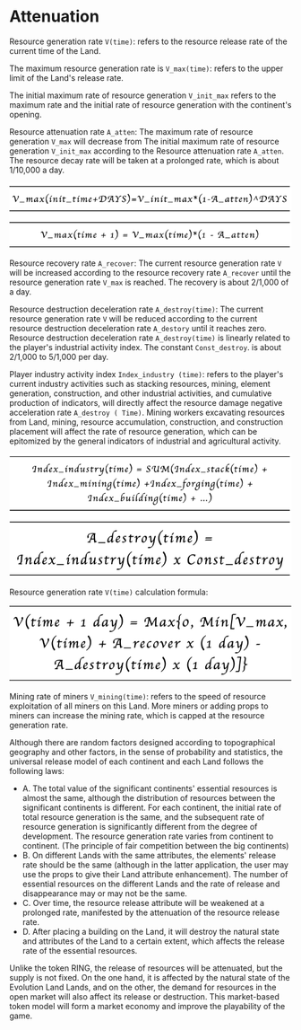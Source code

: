 # Attenuation

Resource generation rate `V(time)`: refers to the resource release rate of the current time of the Land.

The maximum resource generation rate is `V_max(time)`: refers to the upper limit of the Land's release rate.

The initial maximum rate of resource generation `V_init_max` refers to the maximum rate and the initial rate of resource generation with the continent's opening.

Resource attenuation rate `A_atten`: The maximum rate of resource generation `V_max` will decrease from The initial maximum rate of resource generation `V_init_max` according to the Resource attenuation rate `A_atten`. The resource decay rate will be taken at a prolonged rate, which is about 1/10,000 a day.

![](../../../.gitbook/assets/att1.png)

Resource recovery rate `A_recover`: The current resource generation rate `V` will be increased according to the resource recovery rate `A_recover` until the resource generation rate `V_max` is reached. The recovery is about 2/1,000 of a day.

Resource destruction deceleration rate `A_destroy(time)`: The current resource generation rate `V` will be reduced according to the current resource destruction deceleration rate `A_destory` until it reaches zero. Resource destruction deceleration rate `A_destroy(time)` is linearly related to the player's industrial activity index. The constant `Const_destroy`. is about 2/1,000 to 5/1,000 per day.

Player industry activity index `Index_industry (time)`: refers to the player's current industry activities such as stacking resources, mining, element generation, construction, and other industrial activities, and cumulative production of indicators, will directly affect the resource damage negative acceleration rate `A_destroy ( Time)`. Mining workers excavating resources from Land, mining, resource accumulation, construction, and construction placement will affect the rate of resource generation, which can be epitomized by the general indicators of industrial and agricultural activity.

![](../../../.gitbook/assets/att2.png)

Resource generation rate `V(time)` calculation formula:

![](../../../.gitbook/assets/att3.png)

Mining rate of miners `V_mining(time)`: refers to the speed of resource exploitation of all miners on this Land. More miners or adding props to miners can increase the mining rate, which is capped at the resource generation rate.

Although there are random factors designed according to topographical geography and other factors, in the sense of probability and statistics, the universal release model of each continent and each Land follows the following laws:

* A. The total value of the significant continents' essential resources is almost the same, although the distribution of resources between the significant continents is different. For each continent, the initial rate of total resource generation is the same, and the subsequent rate of resource generation is significantly different from the degree of development. The resource generation rate varies from continent to continent. \(The principle of fair competition between the big continents\) 
* B. On different Lands with the same attributes, the elements' release rate should be the same \(although in the latter application, the user may use the props to give their Land attribute enhancement\). The number of essential resources on the different Lands and the rate of release and disappearance may or may not be the same. 
* C. Over time, the resource release attribute will be weakened at a prolonged rate, manifested by the attenuation of the resource release rate. 
* D. After placing a building on the Land, it will destroy the natural state and attributes of the Land to a certain extent, which affects the release rate of the essential resources.

Unlike the token RING, the release of resources will be attenuated, but the supply is not fixed. On the one hand, it is affected by the natural state of the Evolution Land Lands, and on the other, the demand for resources in the open market will also affect its release or destruction. This market-based token model will form a market economy and improve the playability of the game.

